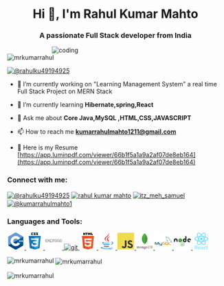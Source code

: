 


<h1 align="center">Hi 👋, I'm Rahul Kumar Mahto</h1>
<h3 align="center">A passionate Full Stack developer from India</h3>
<img align="right" alt="coding" width="400" src="https://user-images.githubusercontent.com/55389276/140866485-8fb1c876-9a8f-4d6a-98dc-08c4981eaf70.gif">

<p align="left"> <img src="https://komarev.com/ghpvc/?username=mrkumarrahul&label=Profile%20views&color=0e75b6&style=flat" alt="mrkumarrahul" /> </p>

<p align="left"> <a href="https://twitter.com/@rahulku49194925" target="blank"><img src="https://img.shields.io/twitter/follow/@rahulku49194925?logo=twitter&style=for-the-badge" alt="@rahulku49194925" /></a> </p>

- 🔭 I’m currently working on "Learning Management System" a real time Full Stack Project on MERN Stack

- 🌱 I’m currently learning **Hibernate,spring,React**

- 💬 Ask me about **Core Java,MySQL ,HTML,CSS,JAVASCRIPT**

- 📫 How to reach me **kumarrahulmahto1211@gmail.com**

- 📄 Here is my Resume [https://app.luminpdf.com/viewer/66b1f5a1a9a2af07de8eb164](https://app.luminpdf.com/viewer/66b1f5a1a9a2af07de8eb164)

<h3 align="left">Connect with me:</h3>
<p align="left">
<a href="https://twitter.com/@rahulku49194925" target="blank"><img align="center" src="https://raw.githubusercontent.com/rahuldkjain/github-profile-readme-generator/master/src/images/icons/Social/twitter.svg" alt="@rahulku49194925" height="30" width="40" /></a>
<a href="https://linkedin.com/in/rahul kumar mahto" target="blank"><img align="center" src="https://raw.githubusercontent.com/rahuldkjain/github-profile-readme-generator/master/src/images/icons/Social/linked-in-alt.svg" alt="rahul kumar mahto" height="30" width="40" /></a>
<a href="https://instagram.com/itz_meh_samuel" target="blank"><img align="center" src="https://raw.githubusercontent.com/rahuldkjain/github-profile-readme-generator/master/src/images/icons/Social/instagram.svg" alt="itz_meh_samuel" height="30" width="40" /></a>
<a href="https://www.hackerrank.com/@kumarrahulmahto1" target="blank"><img align="center" src="https://raw.githubusercontent.com/rahuldkjain/github-profile-readme-generator/master/src/images/icons/Social/hackerrank.svg" alt="@kumarrahulmahto1" height="30" width="40" /></a>
</p>

<h3 align="left">Languages and Tools:</h3>
<p align="left"> <a href="https://www.w3schools.com/cpp/" target="_blank" rel="noreferrer"> <img src="https://raw.githubusercontent.com/devicons/devicon/master/icons/cplusplus/cplusplus-original.svg" alt="cplusplus" width="40" height="40"/> </a> <a href="https://www.w3schools.com/css/" target="_blank" rel="noreferrer"> <img src="https://raw.githubusercontent.com/devicons/devicon/master/icons/css3/css3-original-wordmark.svg" alt="css3" width="40" height="40"/> </a> <a href="https://expressjs.com" target="_blank" rel="noreferrer"> <img src="https://raw.githubusercontent.com/devicons/devicon/master/icons/express/express-original-wordmark.svg" alt="express" width="40" height="40"/> </a> <a href="https://git-scm.com/" target="_blank" rel="noreferrer"> <img src="https://www.vectorlogo.zone/logos/git-scm/git-scm-icon.svg" alt="git" width="40" height="40"/> </a> <a href="https://www.w3.org/html/" target="_blank" rel="noreferrer"> <img src="https://raw.githubusercontent.com/devicons/devicon/master/icons/html5/html5-original-wordmark.svg" alt="html5" width="40" height="40"/> </a> <a href="https://www.java.com" target="_blank" rel="noreferrer"> <img src="https://raw.githubusercontent.com/devicons/devicon/master/icons/java/java-original.svg" alt="java" width="40" height="40"/> </a> <a href="https://developer.mozilla.org/en-US/docs/Web/JavaScript" target="_blank" rel="noreferrer"> <img src="https://raw.githubusercontent.com/devicons/devicon/master/icons/javascript/javascript-original.svg" alt="javascript" width="40" height="40"/> </a> <a href="https://www.mongodb.com/" target="_blank" rel="noreferrer"> <img src="https://raw.githubusercontent.com/devicons/devicon/master/icons/mongodb/mongodb-original-wordmark.svg" alt="mongodb" width="40" height="40"/> </a> <a href="https://www.mysql.com/" target="_blank" rel="noreferrer"> <img src="https://raw.githubusercontent.com/devicons/devicon/master/icons/mysql/mysql-original-wordmark.svg" alt="mysql" width="40" height="40"/> </a> <a href="https://nodejs.org" target="_blank" rel="noreferrer"> <img src="https://raw.githubusercontent.com/devicons/devicon/master/icons/nodejs/nodejs-original-wordmark.svg" alt="nodejs" width="40" height="40"/> </a> <a href="https://reactjs.org/" target="_blank" rel="noreferrer"> <img src="https://raw.githubusercontent.com/devicons/devicon/master/icons/react/react-original-wordmark.svg" alt="react" width="40" height="40"/> </a> </p>

<p><img align="left" src="https://github-readme-stats.vercel.app/api/top-langs?username=mrkumarrahul&show_icons=true&locale=en&layout=compact" alt="mrkumarrahul" /></p>

<p>&nbsp;<img align="center" src="https://github-readme-stats.vercel.app/api?username=mrkumarrahul&show_icons=true&locale=en" alt="mrkumarrahul" /></p>

<p><img align="center" src="https://github-readme-streak-stats.herokuapp.com/?user=mrkumarrahul&" alt="mrkumarrahul" /></p>
